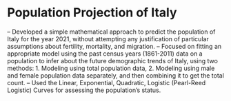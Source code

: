 #  Population Projection of Italy 
–	Developed a simple mathematical approach to predict the population of Italy for the year  2021, without attempting any justification of particular assumptions about fertility, mortality, and migration.
–	Focused on fitting an appropriate model using the past census years (1861-2011) data  on  a population to infer about the future demographic trends of Italy, using two methods: 1.  Modeling using total population data, 2. Modeling using male and female population data separately, and then combining it to get the total count.
–	Used the Linear, Exponential, Quadratic, Logistic (Pearl-Reed Logistic) Curves for assessing the population’s status.
